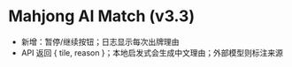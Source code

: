 
# Mahjong AI Match (v3.3)
- 新增：暂停/继续按钮；日志显示每次出牌理由
- API 返回 { tile, reason }；本地启发式会生成中文理由；外部模型则标注来源
